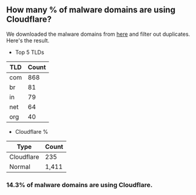 ## How many % of malware domains are using Cloudflare?


We downloaded the malware domains from [here](https://urlhaus.abuse.ch) and filter out duplicates.
Here's the result.


[//]: # (start replacement)


- Top 5 TLDs

| TLD | Count |
| --- | --- |
| com | 868 |
| br | 81 |
| in | 79 |
| net | 64 |
| org | 40 |


- Cloudflare %

| Type | Count |
| --- | --- |
| Cloudflare | 235 |
| Normal | 1,411 |


### 14.3% of malware domains are using Cloudflare.